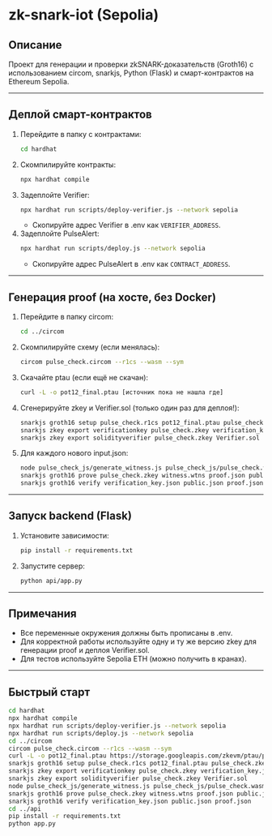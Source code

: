 # zk-snark-iot (Sepolia)

## Описание

Проект для генерации и проверки zkSNARK-доказательств (Groth16) с использованием circom, snarkjs, Python (Flask) и смарт-контрактов на Ethereum Sepolia.

---

## Деплой смарт-контрактов

1. Перейдите в папку с контрактами:
   ```bash
   cd hardhat
   ```
2. Скомпилируйте контракты:
   ```bash
   npx hardhat compile
   ```
3. Задеплойте Verifier:
   ```bash
   npx hardhat run scripts/deploy-verifier.js --network sepolia
   ```
   - Скопируйте адрес Verifier в .env как `VERIFIER_ADDRESS`.
4. Задеплойте PulseAlert:
   ```bash
   npx hardhat run scripts/deploy.js --network sepolia
   ```
   - Скопируйте адрес PulseAlert в .env как `CONTRACT_ADDRESS`.

---

## Генерация proof (на хосте, без Docker)

1. Перейдите в папку circom:
   ```bash
   cd ../circom
   ```
2. Скомпилируйте схему (если менялась):
   ```bash
   circom pulse_check.circom --r1cs --wasm --sym
   ```
3. Скачайте ptau (если ещё не скачан):
   ```bash
   curl -L -o pot12_final.ptau [источник пока не нашла где]
   ```
4. Сгенерируйте zkey и Verifier.sol (только один раз для деплоя!):
   ```bash
   snarkjs groth16 setup pulse_check.r1cs pot12_final.ptau pulse_check.zkey
   snarkjs zkey export verificationkey pulse_check.zkey verification_key.json
   snarkjs zkey export solidityverifier pulse_check.zkey Verifier.sol
   ```
5. Для каждого нового input.json:
   ```bash
   node pulse_check_js/generate_witness.js pulse_check_js/pulse_check.wasm input.json witness.wtns
   snarkjs groth16 prove pulse_check.zkey witness.wtns proof.json public.json
   snarkjs groth16 verify verification_key.json public.json proof.json
   ```

---

## Запуск backend (Flask)

1. Установите зависимости:
   ```bash
   pip install -r requirements.txt
   ```
2. Запустите сервер:
   ```bash
   python api/app.py
   ```

---

## Примечания
- Все переменные окружения должны быть прописаны в .env.
- Для корректной работы используйте одну и ту же версию zkey для генерации proof и деплоя Verifier.sol.
- Для тестов используйте Sepolia ETH (можно получить в кранах).

---

## Быстрый старт

```bash
cd hardhat
npx hardhat compile
npx hardhat run scripts/deploy-verifier.js --network sepolia
npx hardhat run scripts/deploy.js --network sepolia
cd ../circom
circom pulse_check.circom --r1cs --wasm --sym
curl -L -o pot12_final.ptau https://storage.googleapis.com/zkevm/ptau/powersOfTau28_hez_final_12.ptau
snarkjs groth16 setup pulse_check.r1cs pot12_final.ptau pulse_check.zkey
snarkjs zkey export verificationkey pulse_check.zkey verification_key.json
snarkjs zkey export solidityverifier pulse_check.zkey Verifier.sol
node pulse_check_js/generate_witness.js pulse_check_js/pulse_check.wasm input.json witness.wtns
snarkjs groth16 prove pulse_check.zkey witness.wtns proof.json public.json
snarkjs groth16 verify verification_key.json public.json proof.json
cd ../api
pip install -r requirements.txt
python app.py
```
